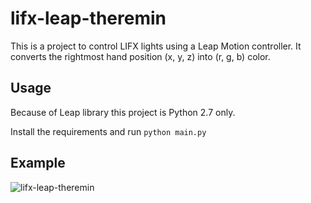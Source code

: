 # lifx-leap-theremin

This is a project to control LIFX lights using a Leap Motion controller. It converts the rightmost hand position (x, y, z) into (r, g, b) color.

## Usage

Because of Leap library this project is Python 2.7 only.

Install the requirements and run `python main.py`

## Example

![lifx-leap-theremin](https://www.dropbox.com/s/dscaegp1g2oienp/lifx-leap-theremin.gif?dl=1)
